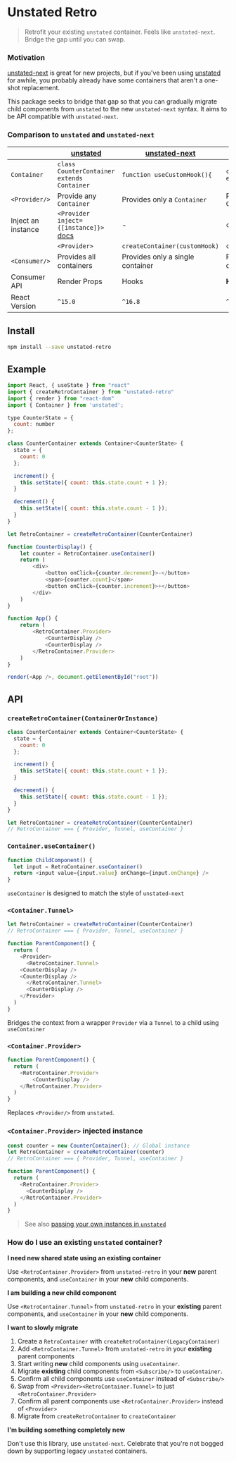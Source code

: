 # Unstated Retro

> Retrofit your existing `unstated` container. Feels like `unstated-next`. Bridge the gap until you can swap.

### Motivation

[unstated-next](https://github.com/jamiebuilds/unstated-next) is great for new projects, but if you've been using [unstated](https://github.com/jamiebuilds/unstated) for awhile, you probably already have some containers that aren't a one-shot replacement.

This package seeks to bridge that gap so that you can gradually migrate child components from `unstated` to the new `unstated-next` syntax. It aims to be API compatible with `unstated-next`.


### Comparison to `unstated` and `unstated-next`

|               | [unstated](https://github.com/jamiebuilds/unstated)     | [unstated-next](https://github.com/jamiebuilds/unstated-next)  | [unstated-retro](https://github.com/loganvolkers/unstated-retro)        |
|---------------|--------------|---------------|-----------------------|
| `Container` | `class CounterContainer extends Container`        | `function useCustomHook(){`         | `class CounterContainer extends Container`               |
| `<Provider/>` |  Provide any `Container` | Provides only a `Container` |  Provides only a single `Container` |
| Inject an instance | `<Provider inject={[instance]}>` [docs](https://github.com/jamiebuilds/unstated#passing-your-own-instances-directly-to-subscribe-to) | - | `createContainer(instance)` |
|  | `<Provider>` | `createContainer(customHook)` | `createContainer()` |
| `<Consumer/>` | Provides all containers | Provides only a single container |  Provides only a single container |
| Consumer API  | Render Props | Hooks         | **Hooks OR Render Props** |
| React Version | `^15.0` | `^16.8` | `^16.8` |


## Install

```sh
npm install --save unstated-retro
```

## Example

```js
import React, { useState } from "react"
import { createRetroContainer } from "unstated-retro"
import { render } from "react-dom"
import { Container } from 'unstated';

type CounterState = {
  count: number
};

class CounterContainer extends Container<CounterState> {
  state = {
    count: 0
  };

  increment() {
    this.setState({ count: this.state.count + 1 });
  }

  decrement() {
    this.setState({ count: this.state.count - 1 });
  }
}

let RetroContainer = createRetroContainer(CounterContainer)

function CounterDisplay() {
	let counter = RetroContainer.useContainer()
	return (
		<div>
			<button onClick={counter.decrement}>-</button>
			<span>{counter.count}</span>
			<button onClick={counter.increment}>+</button>
		</div>
	)
}

function App() {
	return (
		<RetroContainer.Provider>
			<CounterDisplay />
			<CounterDisplay />
		</RetroContainer.Provider>
	)
}

render(<App />, document.getElementById("root"))
```

## API

### `createRetroContainer(ContainerOrInstance)`

```js
class CounterContainer extends Container<CounterState> {
  state = {
    count: 0
  };

  increment() {
    this.setState({ count: this.state.count + 1 });
  }

  decrement() {
    this.setState({ count: this.state.count - 1 });
  }
}

let RetroContainer = createRetroContainer(CounterContainer)
// RetroContainer === { Provider, Tunnel, useContainer }
```

### `Container.useContainer()`

```js
function ChildComponent() {
  let input = RetroContainer.useContainer()
  return <input value={input.value} onChange={input.onChange} />
}
```

`useContainer` is designed to match the style of `unstated-next`

### `<Container.Tunnel>`

```js
let RetroContainer = createRetroContainer(CounterContainer)
// RetroContainer === { Provider, Tunnel, useContainer }

function ParentComponent() {
  return (
    <Provider>
      <RetroContainer.Tunnel>
	<CounterDisplay />
	<CounterDisplay />
      </RetroContainer.Tunnel>
      <CounterDisplay />
    </Provider>
  )
}
```

Bridges the context from a wrapper `Provider` via a `Tunnel` to a child using `useContainer`

### `<Container.Provider>`

```js
function ParentComponent() {
  return (
    <RetroContainer.Provider>
      	<CounterDisplay />
    </RetroContainer.Provider>
  )
}
```

Replaces `<Provider/>` from `unstated`.


### `<Container.Provider>` injected instance

```js
const counter = new CounterContainer(); // Global instance
let RetroContainer = createRetroContainer(counter)
// RetroContainer === { Provider, Tunnel, useContainer }

function ParentComponent() {
  return (
    <RetroContainer.Provider>
      <CounterDisplay />
    </RetroContainer.Provider>
  )
}
```
> See also [passing your own instances in `unstated`](https://github.com/jamiebuilds/unstated#passing-your-own-instances-directly-to-subscribe-to)



### How do I use an existing `unstated` container?

**I need new shared state using an existing container**

Use `<RetroContainer.Provider>` from `unstated-retro` in your **new** parent components, and `useContainer` in your **new** child components.

**I am building a new child component**

Use `<RetroContainer.Tunnel>` from `unstated-retro` in your **existing** parent components, and `useContainer` in your **new** child components.

**I want to slowly migrate**

 1. Create a `RetroContainer` with `createRetroContainer(LegacyContainer)`
 2. Add `<RetroContainer.Tunnel>` from `unstated-retro` in your **existing** parent components
 3. Start writing **new** child components using `useContainer`.
 4. Migrate **existing** child components from `<Subscribe/>` to `useContainer`.
 5. Confirm all child components use `useContainer` instead of `<Subscribe/>`
 6. Swap from `<Provider><RetroContainer.Tunnel>` to just `<RetroContainer.Provider>`
 7. Confirm all parent components use `<RetroContainer.Provider>` instead of `<Provider>`
 8. Migrate from `createRetroContainer` to `createContainer`

**I'm building something completely new**

Don't use this library, use `unstated-next`. Celebrate that you're not bogged down by supporting legacy `unstated` containers.
